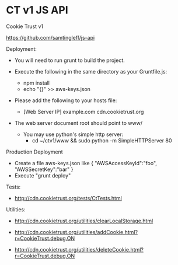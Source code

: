 CT v1 JS API
====

Cookie Trust v1

https://github.com/samtingleff/js-api

Deployment:
- You will need to run grunt to build the project.
- Execute the following in the same directory as your Gruntfile.js:

  - npm install
  - echo "{}" >> aws-keys.json
 
- Please add the following to your hosts file:

  - [Web Server IP]		example.com	cdn.cookietrust.org

- The web server document root should point to www/
    - You may use python's simple http server: 
      - cd ~/ctv1/www && sudo python -m SimpleHTTPServer 80

Production Deployment
- Create a file aws-keys.json like
{
 "AWSAccessKeyId":"foo",
 "AWSSecretKey":"bar"
}
- Execute "grunt deploy"

Tests:

- http://cdn.cookietrust.org/tests/CtTests.html

Utilities:

- http://cdn.cookietrust.org/utilities/clearLocalStorage.html

- http://cdn.cookietrust.org/utilities/addCookie.html?r=CookieTrust.debug.ON

- http://cdn.cookietrust.org/utilities/deleteCookie.html?r=CookieTrust.debug.ON

